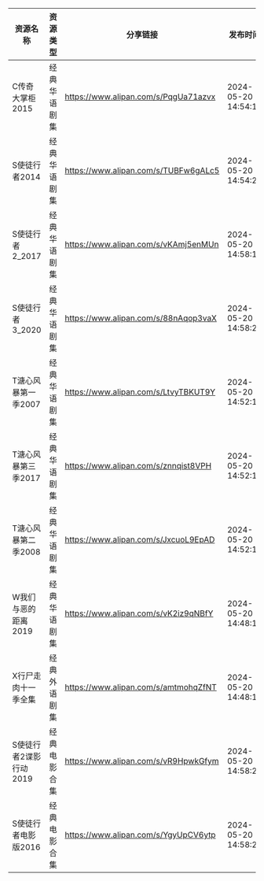 | 资源名称           | 资源类型   | 分享链接                                 | 发布时间                |
| -------------- | ------ | ------------------------------------ | ------------------- |
| C传奇大掌柜2015     | 经典华语剧集 | https://www.alipan.com/s/PqgUa71azvx | 2024-05-20 14:54:18 |
| S使徒行者2014      | 经典华语剧集 | https://www.alipan.com/s/TUBFw6gALc5 | 2024-05-20 14:54:20 |
| S使徒行者2_2017    | 经典华语剧集 | https://www.alipan.com/s/vKAmj5enMUn | 2024-05-20 14:58:19 |
| S使徒行者3_2020    | 经典华语剧集 | https://www.alipan.com/s/88nAqop3vaX | 2024-05-20 14:58:20 |
| T溏心风暴第一季2007   | 经典华语剧集 | https://www.alipan.com/s/LtvyTBKUT9Y | 2024-05-20 14:52:13 |
| T溏心风暴第三季2017   | 经典华语剧集 | https://www.alipan.com/s/znnqist8VPH | 2024-05-20 14:52:14 |
| T溏心风暴第二季2008   | 经典华语剧集 | https://www.alipan.com/s/JxcuoL9EpAD | 2024-05-20 14:52:16 |
| W我们与恶的距离2019   | 经典华语剧集 | https://www.alipan.com/s/vK2iz9qNBfY | 2024-05-20 14:48:13 |
| X行尸走肉十一季全集     | 经典外语剧集 | https://www.alipan.com/s/amtmohqZfNT | 2024-05-20 14:48:15 |
| S使徒行者2谍影行动2019 | 经典电影合集 | https://www.alipan.com/s/vR9HpwkGfym | 2024-05-20 14:58:22 |
| S使徒行者电影版2016   | 经典电影合集 | https://www.alipan.com/s/YgyUpCV6ytp | 2024-05-20 14:58:24 |
